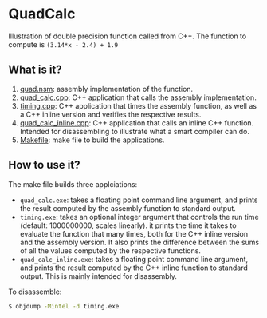 # QuadCalc

Illustration of double precision function called from C++.  The function to
compute is `(3.14*x - 2.4) + 1.9`

## What is it?

  1. [quad.nsm](quad.nsm): assembly implementation of the function.
  1. [quad_calc.cpp](quad_calc.cpp): C++ application that calls the assembly implementation.
  1. [timing.cpp](timing.cpp): C++ application that times the assembly function, as
    well as a C++ inline version and verifies the respective results.
  1. [quad_calc_inline.cpp](quad_calc_inline.cpp): C++ application that calls an inline C++
    function.  Intended for disassembling to illustrate what a smart
    compiler can do.
  1. [Makefile](Makefile): make file to build the applications.

## How to use it?

The make file builds three applciations:

  * `quad_calc.exe`: takes a floating point command line argument, and
    prints the result computed by the assembly function to standard output.
  * `timing.exe`: takes an optional integer argument that controls the run
    time (default: 1000000000, scales linearly).  it prints the time
    it takes to evaluate the function that many times, both for the C++
    inline version and the assembly version.  It also prints the difference
    between the sums of all the values computed by the respective functions.
  * `quad_calc_inline.exe`: takes a floating point command line argument, and
    prints the result computed by the C++ inline function to standard output.
    This is mainly intended for disassembly.

To disassemble:

```bash
$ objdump -Mintel -d timing.exe
```
